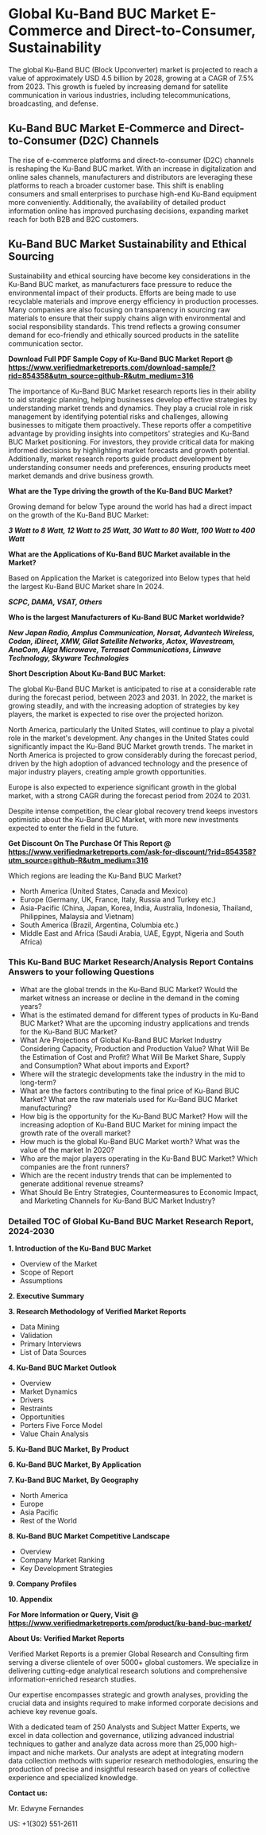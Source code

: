 <h1>Global Ku-Band BUC Market E-Commerce and Direct-to-Consumer, Sustainability</h1><p class=""><p>The global Ku-Band BUC (Block Upconverter) market is projected to reach a value of approximately USD 4.5 billion by 2028, growing at a CAGR of 7.5% from 2023. This growth is fueled by increasing demand for satellite communication in various industries, including telecommunications, broadcasting, and defense.</p><h2>Ku-Band BUC Market E-Commerce and Direct-to-Consumer (D2C) Channels</h2><p>The rise of e-commerce platforms and direct-to-consumer (D2C) channels is reshaping the Ku-Band BUC market. With an increase in digitalization and online sales channels, manufacturers and distributors are leveraging these platforms to reach a broader customer base. This shift is enabling consumers and small enterprises to purchase high-end Ku-Band equipment more conveniently. Additionally, the availability of detailed product information online has improved purchasing decisions, expanding market reach for both B2B and B2C customers.</p><h2>Ku-Band BUC Market Sustainability and Ethical Sourcing</h2><p>Sustainability and ethical sourcing have become key considerations in the Ku-Band BUC market, as manufacturers face pressure to reduce the environmental impact of their products. Efforts are being made to use recyclable materials and improve energy efficiency in production processes. Many companies are also focusing on transparency in sourcing raw materials to ensure that their supply chains align with environmental and social responsibility standards. This trend reflects a growing consumer demand for eco-friendly and ethically sourced products in the satellite communication sector.</p></p><p class=""><strong>Download Full PDF Sample Copy of Ku-Band BUC Market Report @ <a href="https://www.verifiedmarketreports.com/download-sample/?rid=854358&utm_source=github-R&utm_medium=316" target="_blank">https://www.verifiedmarketreports.com/download-sample/?rid=854358&utm_source=github-R&utm_medium=316</a></strong></p><p>The importance of&nbsp;Ku-Band BUC Market research reports lies in their ability to aid strategic planning, helping businesses develop effective strategies by understanding market trends and dynamics. They play a crucial role in risk management by identifying potential risks and challenges, allowing businesses to mitigate them proactively. These reports offer a competitive advantage by providing insights into competitors' strategies and Ku-Band BUC Market positioning. For investors, they provide critical data for making informed decisions by highlighting market forecasts and growth potential. Additionally, market research reports guide product development by understanding consumer needs and preferences, ensuring products meet market demands and drive business growth.</p><p><strong>What are the&nbsp;Type driving the growth of the Ku-Band BUC Market?</strong></p><p id="" class="">Growing demand for below Type around the world has had a direct impact on the growth of the Ku-Band BUC Market:</p><p class=""><em><strong>3 Watt to 8 Watt, 12 Watt to 25 Watt, 30 Watt to 80 Watt, 100 Watt to 400 Watt</strong></em></p><p class=""><strong>What are the&nbsp;Applications&nbsp;of Ku-Band BUC Market available in the Market?</strong></p><p id="" class="">Based on Application the Market is categorized into Below types that held the largest Ku-Band BUC Market share In 2024.</p><p class=""><em><strong>SCPC, DAMA, VSAT, Others</strong></em></p><p class=""><strong>Who is the largest Manufacturers of Ku-Band BUC Market worldwide?</strong></p><p><em><strong>New Japan Radio, Amplus Communication, Norsat, Advantech Wireless, Codan, iDirect, XMW, Gilat Satellite Networks, Actox, Wavestream, AnaCom, Alga Microwave, Terrasat Communications, Linwave Technology, Skyware Technologies</strong></em></p><p id="" class=""><strong>Short Description About Ku-Band BUC Market:</strong></p><p>The global Ku-Band BUC Market is anticipated to rise at a considerable rate during the forecast period, between 2023 and 2031. In 2022, the market is growing steadily, and with the increasing adoption of strategies by key players, the market is expected to rise over the projected horizon.</p><p>North America, particularly the United States, will continue to play a pivotal role in the market's development. Any changes in the United States could significantly impact the Ku-Band BUC Market growth trends. The market in North America is projected to grow considerably during the forecast period, driven by the high adoption of advanced technology and the presence of major industry players, creating ample growth opportunities.</p><p>Europe is also expected to experience significant growth in the global market, with a strong CAGR during the forecast period from 2024 to 2031.</p><p>Despite intense competition, the clear global recovery trend keeps investors optimistic about the Ku-Band BUC Market, with more new investments expected to enter the field in the future.</p><p id="" class=""><strong>Get Discount On The Purchase Of This Report @ <a href="https://www.verifiedmarketreports.com/ask-for-discount/?rid=854358?utm_source=github-R&utm_medium=316" target="_blank">https://www.verifiedmarketreports.com/ask-for-discount/?rid=854358?utm_source=github-R&utm_medium=316</a></strong></p><p class="">Which regions are leading the Ku-Band BUC Market?</p><ul><li>North America (United States, Canada and Mexico)</li><li>Europe (Germany, UK, France, Italy, Russia and Turkey etc.)</li><li>Asia-Pacific (China, Japan, Korea, India, Australia, Indonesia, Thailand, Philippines, Malaysia and Vietnam)</li><li>South America (Brazil, Argentina, Columbia etc.)</li><li>Middle East and Africa (Saudi Arabia, UAE, Egypt, Nigeria and South Africa)</li></ul><h3 id="" class="">This Ku-Band BUC Market Research/Analysis Report Contains Answers to your following Questions</h3><ul><li>What are the global trends in the Ku-Band BUC Market? Would the market witness an increase or decline in the demand in the coming years?</li><li>What is the estimated demand for different types of products in Ku-Band BUC Market? What are the upcoming industry applications and trends for the Ku-Band BUC Market?</li><li>What Are Projections of Global Ku-Band BUC Market Industry Considering Capacity, Production and Production Value? What Will Be the Estimation of Cost and Profit? What Will Be Market Share, Supply and Consumption? What about imports and Export?</li><li>Where will the strategic developments take the industry in the mid to long-term?</li><li>What are the factors contributing to the final price of Ku-Band BUC Market? What are the raw materials used for Ku-Band BUC Market manufacturing?</li><li>How big is the opportunity for the Ku-Band BUC Market? How will the increasing adoption of Ku-Band BUC Market for mining impact the growth rate of the overall market?</li><li>How much is the global Ku-Band BUC Market worth? What was the value of the market In 2020?</li><li>Who are the major players operating in the Ku-Band BUC Market? Which companies are the front runners?</li><li>Which are the recent industry trends that can be implemented to generate additional revenue streams?</li><li>What Should Be Entry Strategies, Countermeasures to Economic Impact, and Marketing Channels for Ku-Band BUC Market Industry?</li></ul><h3 id="" class="">Detailed TOC of Global Ku-Band BUC Market Research Report, 2024-2030</h3><p id="" class=""><strong>1. Introduction of the Ku-Band BUC Market</strong></p><ul><li>Overview of the Market</li><li>Scope of Report</li><li>Assumptions</li></ul><p id="" class=""><strong>2. Executive Summary</strong></p><p id="" class=""><strong>3. Research Methodology of Verified Market Reports</strong></p><ul><li>Data Mining</li><li>Validation</li><li>Primary Interviews</li><li>List of Data Sources</li></ul><p id="" class=""><strong>4. Ku-Band BUC Market Outlook</strong></p><ul><li>Overview</li><li>Market Dynamics</li><li>Drivers</li><li>Restraints</li><li>Opportunities</li><li>Porters Five Force Model</li><li>Value Chain Analysis</li></ul><p id="" class=""><strong>5. Ku-Band BUC Market, By Product</strong></p><p id="" class=""><strong>6. Ku-Band BUC Market, By Application</strong></p><p id="" class=""><strong>7. Ku-Band BUC Market, By Geography</strong></p><ul><li>North America</li><li>Europe</li><li>Asia Pacific</li><li>Rest of the World</li></ul><p id="" class=""><strong>8. Ku-Band BUC Market Competitive Landscape</strong></p><ul><li>Overview</li><li>Company Market Ranking</li><li>Key Development Strategies</li></ul><p id="" class=""><strong>9. Company Profiles</strong></p><p id="" class=""><strong>10. Appendix</strong></p><p id="" class=""><strong>For More Information or Query, Visit @ <a href="https://www.verifiedmarketreports.com/product/ku-band-buc-market/" target="_blank">https://www.verifiedmarketreports.com/product/ku-band-buc-market/</a></strong></p><p id="" class=""><strong>About Us: Verified Market Reports</strong></p><p id="" class="">Verified Market Reports is a premier Global Research and Consulting firm serving a diverse clientele of over 5000+ global customers. We specialize in delivering cutting-edge analytical research solutions and comprehensive information-enriched research studies.</p><p id="" class="">Our expertise encompasses strategic and growth analyses, providing the crucial data and insights required to make informed corporate decisions and achieve key revenue goals.</p><p id="" class="">With a dedicated team of 250 Analysts and Subject Matter Experts, we excel in data collection and governance, utilizing advanced industrial techniques to gather and analyze data across more than 25,000 high-impact and niche markets. Our analysts are adept at integrating modern data collection methods with superior research methodologies, ensuring the production of precise and insightful research based on years of collective experience and specialized knowledge.</p><p id="" class=""><strong>Contact us:</strong></p><p id="" class="">Mr. Edwyne Fernandes</p><p id="" class="">US: +1(302) 551-2611</p>